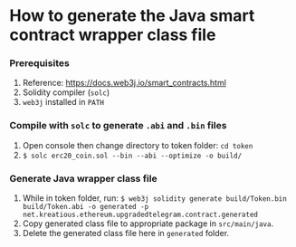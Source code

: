 # How to generate the Java smart contract wrapper class file

### Prerequisites
1. Reference: https://docs.web3j.io/smart_contracts.html
2. Solidity compiler (`solc`)
3. `web3j` installed in `PATH`

### Compile with `solc` to generate `.abi` and `.bin` files
1. Open console then change directory to token folder: `cd token`
2. `$ solc erc20_coin.sol --bin --abi --optimize -o build/`

### Generate Java wrapper class file
1. While in token folder, run: `$ web3j solidity generate build/Token.bin build/Token.abi -o generated -p net.kreatious.ethereum.upgradedtelegram.contract.generated`
2. Copy generated class file to appropriate package in `src/main/java`.
3. Delete the generated class file here in `generated` folder.
